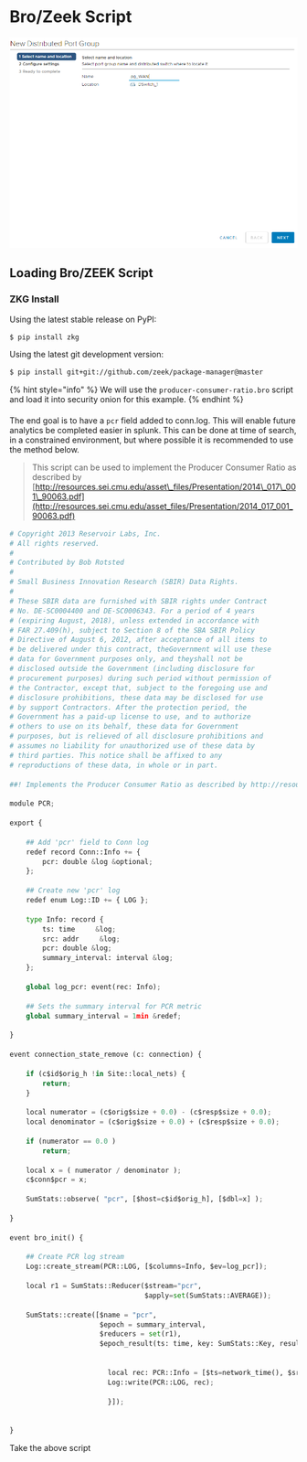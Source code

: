 # Bro/Zeek Script



![JK](../.gitbook/assets/image%20%2877%29.png)

## Loading **Bro/ZEEK** Script 

### ZKG Install

Using the latest stable release on PyPI:

```bash
$ pip install zkg
```

Using the latest git development version:

```bash
$ pip install git+git://github.com/zeek/package-manager@master
```



{% hint style="info" %}
We will use the `producer-consumer-ratio.bro` script and load it into security onion for this example. 
{% endhint %}

#### 

The end goal is to have a `pcr` field added to conn.log. This will enable future analytics be completed easier in splunk. This can be done at time of search, in a constrained environment, but where possible it is recommended to use the method below. 

> This script can be used to implement the Producer Consumer Ratio as described by [http://resources.sei.cmu.edu/asset\_files/Presentation/2014\_017\_001\_90063.pdf](http://resources.sei.cmu.edu/asset_files/Presentation/2014_017_001_90063.pdf)

```python
# Copyright 2013 Reservoir Labs, Inc.
# All rights reserved.
# 
# Contributed by Bob Rotsted
# 
# Small Business Innovation Research (SBIR) Data Rights.
# 
# These SBIR data are furnished with SBIR rights under Contract
# No. DE-SC0004400 and DE-SC0006343. For a period of 4 years
# (expiring August, 2018), unless extended in accordance with
# FAR 27.409(h), subject to Section 8 of the SBA SBIR Policy
# Directive of August 6, 2012, after acceptance of all items to
# be delivered under this contract, theGovernment will use these
# data for Government purposes only, and theyshall not be
# disclosed outside the Government (including disclosure for
# procurement purposes) during such period without permission of
# the Contractor, except that, subject to the foregoing use and
# disclosure prohibitions, these data may be disclosed for use
# by support Contractors. After the protection period, the
# Government has a paid-up license to use, and to authorize
# others to use on its behalf, these data for Government
# purposes, but is relieved of all disclosure prohibitions and
# assumes no liability for unauthorized use of these data by
# third parties. This notice shall be affixed to any
# reproductions of these data, in whole or in part.

##! Implements the Producer Consumer Ratio as described by http://resources.sei.cmu.edu/asset_files/Presentation/2014_017_001_90063.pdf

module PCR;

export {

    ## Add 'pcr' field to Conn log
    redef record Conn::Info += {
        pcr: double &log &optional;
    };

    ## Create new 'pcr' log
    redef enum Log::ID += { LOG };

    type Info: record {
        ts: time     &log;
        src: addr     &log;
        pcr: double &log;
        summary_interval: interval &log;
    };

    global log_pcr: event(rec: Info);

    ## Sets the summary interval for PCR metric
    global summary_interval = 1min &redef;

}

event connection_state_remove (c: connection) {

    if (c$id$orig_h !in Site::local_nets) {
		return;
	}

    local numerator = (c$orig$size + 0.0) - (c$resp$size + 0.0);
    local denominator = (c$orig$size + 0.0) + (c$resp$size + 0.0);

    if (numerator == 0.0 )
        return;

    local x = ( numerator / denominator );
    c$conn$pcr = x;

    SumStats::observe( "pcr", [$host=c$id$orig_h], [$dbl=x] );

}

event bro_init() {

    ## Create PCR log stream
    Log::create_stream(PCR::LOG, [$columns=Info, $ev=log_pcr]);

    local r1 = SumStats::Reducer($stream="pcr", 
                                 $apply=set(SumStats::AVERAGE));

    SumStats::create([$name = "pcr",
                      $epoch = summary_interval,
                      $reducers = set(r1),
                      $epoch_result(ts: time, key: SumStats::Key, result: SumStats::Result) = {

						
                        local rec: PCR::Info = [$ts=network_time(), $src=key$host, $summary_interval=PCR::summary_interval, $pcr=result["pcr"]$average];
                        Log::write(PCR::LOG, rec);

                        }]);


}
```

Take the above script


